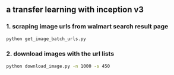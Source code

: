 ## a transfer learning with inception v3
### 1. scraping image urls from walmart search result page

```bash
python get_image_batch_urls.py
```
### 2. download images with the url lists

```bash
python download_image.py -n 1000 -s 450
```



